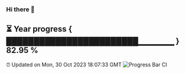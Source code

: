 ### Hi there 👋
⏳ Year progress { ████████████████████████▁▁▁▁▁▁ } 82.95 %
---
⏰ Updated on Mon, 30 Oct 2023 18:07:33 GMT
![Progress Bar CI](https://github.com/Moyi321/Moyi321/workflows/Progress%20Bar%20CI/badge.svg)
